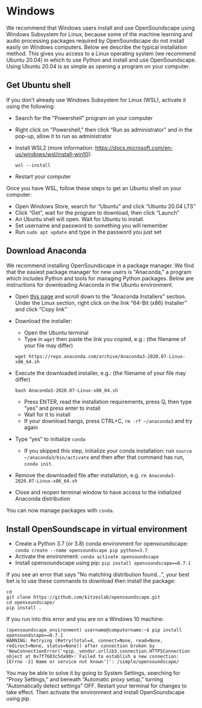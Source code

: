 # Windows
We recommend that Windows users install and use OpenSoundscape using Windows Subsystem for Linux, because some of the machine learning and audio processing packages required by OpenSoundscape do not install easily on Windows computers. Below we describe the typical installation method. This gives you access to a Linux operating system (we recommend Ubuntu 20.04) in which to use Python and install and use OpenSoundscape. Using Ubuntu 20.04 is as simple as opening a program on your computer.

## Get Ubuntu shell
If you don't already use Windows Subsystem for Linux (WSL), activate it using the following:
- Search for the "Powershell" program on your computer
- Right click on "Powershell," then click “Run as administrator” and in the pop-up, allow it to run as administrator
- Install WSL2 (more information: https://docs.microsoft.com/en-us/windows/wsl/install-win10):

    ```
    wsl --install
    ```

- Restart your computer

Once you have WSL, follow these steps to get an Ubuntu shell on your computer:
- Open Windows Store, search for “Ubuntu” and click “Ubuntu 20.04 LTS”
- Click “Get”, wait for the program to download, then click “Launch”
- An Ubuntu shell will open. Wait for Ubuntu to install.
- Set username and password to something you will remember
- Run `sudo apt update` and type in the password you just set

## Download Anaconda
We recommend installing OpenSoundscape in a package manager. We find that the easiest package manager for new users is "Anaconda," a program which includes Python and tools for managing Python packages. Below are instructions for downloading Anaconda in the Ubuntu environment.

- Open [this page](https://www.anaconda.com/products/individual) and scroll down to the "Anaconda Installers" section. Under the Linux section, right click on the link “64-Bit (x86) Installer” and click “Copy link”`
- Download the installer:
    - Open the Ubuntu terminal
    - Type in `wget` then paste the link you copied, e.g.: (the filename of your file may differ)

   ```
   wget https://repo.anaconda.com/archive/Anaconda3-2020.07-Linux-x86_64.sh
   ```

- Execute the downloaded installer, e.g.: (the filename of your file may differ)

    ```
    bash Anaconda3-2020.07-Linux-x86_64.sh
    ```

    - Press ENTER, read the installation requirements, press Q, then type “yes” and press enter to install
    - Wait for it to install
    - If your download hangs, press CTRL+C, `rm -rf ~/anaconda3` and try again
- Type “yes” to initialize `conda`
    - If you skipped this step, initialize your conda installation: run `source ~/anaconda3/bin/activate` and then after that command has run, `conda init`.
- Remove the downloaded file after installation, e.g. `rm Anaconda3-2020.07-Linux-x86_64.sh`
- Close and reopen terminal window to have access to the initialized Anaconda distribution

You can now manage packages with `conda`.

## Install OpenSoundscape in virtual environment
- Create a Python 3.7 (or 3.8) conda environment for opensoundscape: `conda create --name opensoundscape pip python=3.7`
- Activate the environment: `conda activate opensoundscape`
- Install opensoundscape using pip: `pip install opensoundscape==0.7.1`

If you see an error that says "No matching distribution found...", your
best bet is to use these commands to download then install the package:
```
cd
git clone https://github.com/kitzeslab/opensoundscape.git
cd opensoundscape/
pip install .
```

If you run into this error and you are on a Windows 10 machine:
```
(opensoundscape_environment) username@computername:~$ pip install opensoundscape==0.7.1
WARNING: Retrying (Retry(total=4, connect=None, read=None, redirect=None, status=None)) after connection broken by 'NewConnectionError('<pip._vendor.urllib3.connection.HTTPSConnection object at 0x7f7603c5da90>: Failed to establish a new connection: [Errno -2] Name or service not known')': /simple/opensoundscape/
```
You may be able to solve it by going to System Settings, searching for “Proxy Settings,” and beneath “Automatic proxy setup,” turning “Automatically detect settings” OFF. Restart your terminal for changes to take effect. Then activate the environment and install OpenSoundscape using pip.
